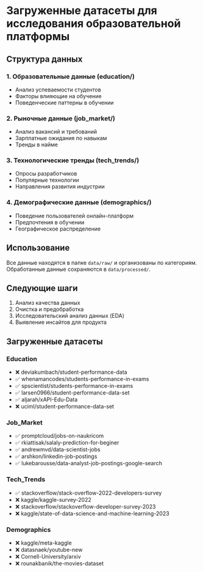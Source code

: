 # Загруженные датасеты для исследования образовательной платформы

## Структура данных

### 1. Образовательные данные (education/)
- Анализ успеваемости студентов
- Факторы влияющие на обучение
- Поведенческие паттерны в обучении

### 2. Рыночные данные (job_market/)
- Анализ вакансий и требований
- Зарплатные ожидания по навыкам
- Тренды в найме

### 3. Технологические тренды (tech_trends/)
- Опросы разработчиков
- Популярные технологии
- Направления развития индустрии

### 4. Демографические данные (demographics/)
- Поведение пользователей онлайн-платформ
- Предпочтения в обучении
- Географическое распределение

## Использование

Все данные находятся в папке `data/raw/` и организованы по категориям.
Обработанные данные сохраняются в `data/processed/`.

## Следующие шаги

1. Анализ качества данных
2. Очистка и предобработка
3. Исследовательский анализ данных (EDA)
4. Выявление инсайтов для продукта

## Загруженные датасеты


### Education
- ❌ deviakumbach/student-performance-data
- ✅ whenamancodes/students-performance-in-exams
- ✅ spscientist/students-performance-in-exams
- ✅ larsen0966/student-performance-data-set
- ✅ aljarah/xAPI-Edu-Data
- ❌ uciml/student-performance-data-set

### Job_Market
- ✅ promptcloud/jobs-on-naukricom
- ✅ rkiattisak/salaly-prediction-for-beginer
- ✅ andrewmvd/data-scientist-jobs
- ✅ arshkon/linkedin-job-postings
- ✅ lukebarousse/data-analyst-job-postings-google-search

### Tech_Trends
- ✅ stackoverflow/stack-overflow-2022-developers-survey
- ❌ kaggle/kaggle-survey-2022
- ❌ stackoverflow/stackoverflow-developer-survey-2023
- ❌ kaggle/state-of-data-science-and-machine-learning-2023

### Demographics
- ❌ kaggle/meta-kaggle
- ❌ datasnaek/youtube-new
- ❌ Cornell-University/arxiv
- ❌ rounakbanik/the-movies-dataset
